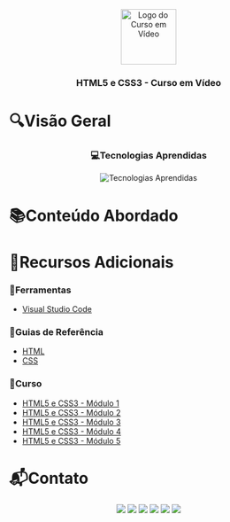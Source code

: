 <div align="center">
  <img height="100px" src="https://iconsverse.vercel.app/icons?i=cev" alt="Logo do Curso em Vídeo" />
  <h3 align="center">HTML5 e CSS3 - Curso em Vídeo</h3>
</div>

# 🔍Visão Geral


<div align="center">
  <h3> 💻Tecnologias Aprendidas</h3>
  <img src="https://iconsverse.vercel.app/icons?i=html,css" alt="Tecnologias Aprendidas">
</div>

# 📚Conteúdo Abordado

# 🔗Recursos Adicionais
### 🔧Ferramentas
  - <a href="https://code.visualstudio.com/download">Visual Studio Code</a>

### 📖Guias de Referência
  - <a href="https://developer.mozilla.org/en-US/docs/Web/HTML">HTML</a>
  - <a href="https://developer.mozilla.org/en-US/docs/Web/CSS">CSS</a>

### 📎Curso
  - <a href="https://www.cursoemvideo.com/curso/html5-css3-modulo1/">HTML5 e CSS3 - Módulo 1</a>
  - <a href="https://www.cursoemvideo.com/curso/curso-html5-e-css3-modulo-2-de-5-40-horas/">HTML5 e CSS3 - Módulo 2</a>
  - <a href="https://www.cursoemvideo.com/curso/curso-html5-e-css3-modulo-3-de-5-40-horas/">HTML5 e CSS3 - Módulo 3</a>
  - <a href="https://www.cursoemvideo.com/curso/curso-html5-e-css3-modulo-4-de-5-40-horas/">HTML5 e CSS3 - Módulo 4</a>
  - <a href="https://www.cursoemvideo.com/curso/curso-html5-e-css3-modulo-5-de-5-40-horas/">HTML5 e CSS3 - Módulo 5</a>

# 📬Contato
<div align="center"> 
  <a href="https://github.com/Paulo-Alvares"><img src="https://img.shields.io/badge/GitHub-000000?style=for-the-badge&logo=github&logoColor=white"></a>
  <a href = "mailto:pauloalvares66@gmail.com"><img src="https://img.shields.io/badge/Gmail-D14836?style=for-the-badge&logo=gmail&logoColor=white"></a>
  <a href="https://www.linkedin.com/in/paulo-alvares/"><img src="https://img.shields.io/badge/-LinkedIn-%230077B5?style=for-the-badge&logo=linkedin&logoColor=white"></a> 
  <a href="https://www.instagram.com/paulo_10111/"><img src="https://img.shields.io/badge/-Instagram-%23E4405F?style=for-the-badge&logo=instagram&logoColor=white"></a>
  <a href="https://www.facebook.com/paulogabriel.alvares"><img src="https://img.shields.io/badge/Facebook-1877F2?style=for-the-badge&logo=facebook&logoColor=white"></a>
  <a href="https://codepen.io/Poulos-Alvares"><img src="https://img.shields.io/badge/Codepen-000000?style=for-the-badge&logo=codepen&logoColor=white"></a>
</div>
